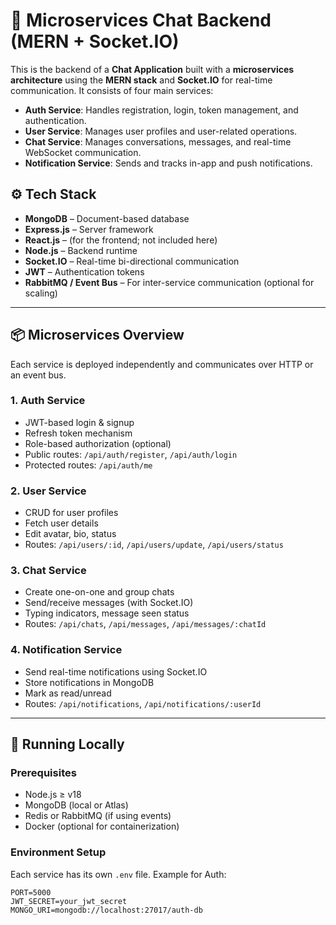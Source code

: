 # 🧩 Microservices Chat Backend (MERN + Socket.IO)

This is the backend of a **Chat Application** built with a **microservices architecture** using the **MERN stack** and **Socket.IO** for real-time communication. It consists of four main services:

- **Auth Service**: Handles registration, login, token management, and authentication.
- **User Service**: Manages user profiles and user-related operations.
- **Chat Service**: Manages conversations, messages, and real-time WebSocket communication.
- **Notification Service**: Sends and tracks in-app and push notifications.

## ⚙️ Tech Stack

- **MongoDB** – Document-based database
- **Express.js** – Server framework
- **React.js** – (for the frontend; not included here)
- **Node.js** – Backend runtime
- **Socket.IO** – Real-time bi-directional communication
- **JWT** – Authentication tokens
- **RabbitMQ / Event Bus** – For inter-service communication (optional for scaling)

---

## 📦 Microservices Overview

Each service is deployed independently and communicates over HTTP or an event bus.

### 1. Auth Service

- JWT-based login & signup
- Refresh token mechanism
- Role-based authorization (optional)
- Public routes: `/api/auth/register`, `/api/auth/login`
- Protected routes: `/api/auth/me`

### 2. User Service

- CRUD for user profiles
- Fetch user details
- Edit avatar, bio, status
- Routes: `/api/users/:id`, `/api/users/update`, `/api/users/status`

### 3. Chat Service

- Create one-on-one and group chats
- Send/receive messages (with Socket.IO)
- Typing indicators, message seen status
- Routes: `/api/chats`, `/api/messages`, `/api/messages/:chatId`

### 4. Notification Service

- Send real-time notifications using Socket.IO
- Store notifications in MongoDB
- Mark as read/unread
- Routes: `/api/notifications`, `/api/notifications/:userId`

---

## 🧪 Running Locally

### Prerequisites

- Node.js ≥ v18
- MongoDB (local or Atlas)
- Redis or RabbitMQ (if using events)
- Docker (optional for containerization)

### Environment Setup

Each service has its own `.env` file. Example for Auth:

```env
PORT=5000
JWT_SECRET=your_jwt_secret
MONGO_URI=mongodb://localhost:27017/auth-db
```
